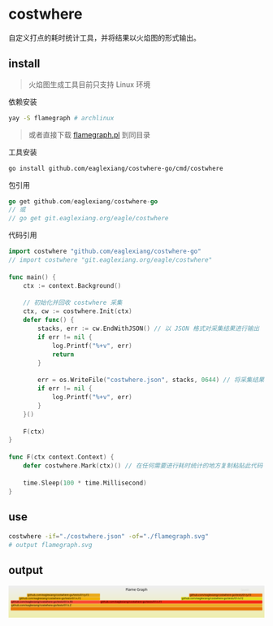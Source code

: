 # costwhere

自定义打点的耗时统计工具，并将结果以火焰图的形式输出。

## install

> 火焰图生成工具目前只支持 Linux 环境

依赖安装

```bash
yay -S flamegraph # archlinux

```

> 或者直接下载 [flamegraph.pl](depts/flamegraph.pl) 到同目录

工具安装

```bash
go install github.com/eaglexiang/costwhere-go/cmd/costwhere

```

包引用

```go
go get github.com/eaglexiang/costwhere-go
// 或
// go get git.eaglexiang.org/eagle/costwhere

```

代码引用

```go
import costwhere "github.com/eaglexiang/costwhere-go"
// import costwhere "git.eaglexiang.org/eagle/costwhere"

func main() {
	ctx := context.Background()

	// 初始化并回收 costwhere 采集
	ctx, cw := costwhere.Init(ctx)
	defer func() {
		stacks, err := cw.EndWithJSON() // 以 JSON 格式对采集结果进行输出
		if err != nil {
			log.Printf("%+v", err)
			return
		}

		err = os.WriteFile("costwhere.json", stacks, 0644) // 将采集结果保存到文件（或输出到日志）
		if err != nil {
			log.Printf("%+v", err)
		}
	}()

	F(ctx)
}

func F(ctx context.Context) {
	defer costwhere.Mark(ctx)() // 在任何需要进行耗时统计的地方复制粘贴此代码

	time.Sleep(100 * time.Millisecond)
}

```

## use

```bash
costwhere -if="./costwhere.json" -of="./flamegraph.svg"
# output flamegraph.svg

```

## output

![](./flamegraph.svg)